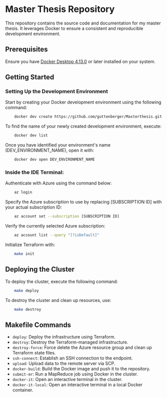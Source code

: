 # Master Thesis Repository
This repository contains the source code and documentation for my master thesis. It leverages Docker to ensure a consistent and reproducible development environment.

## Prerequisites
Ensure you have [Docker Desktop 4.13.0](https://docs.docker.com/desktop/) or later installed on your system.

## Getting Started
### Setting Up the Development Environment

Start by creating your Docker development environment using the following command:
```bash
    docker dev create https://github.com/guttenberger/Masterthesis.git
```

To find the name of your newly created development environment, execute:
```bash
    docker dev list
```

Once you have identified your environment's name (DEV_ENVIRONMENT_NAME), open it with:
```bash
    docker dev open DEV_ENVIRONMENT_NAME
```

### Inside the IDE Terminal:

Authenticate with Azure using the command below:
```bash
    az login
```

Specify the Azure subscription to use by replacing [SUBSCRIPTION ID] with your actual subscription ID:
```bash
    az account set --subscription [SUBSCRIPTION ID]
```

Verify the currently selected Azure subscription:
```bash
    az account list --query "[?isDefault]"
```

Initialize Terraform with:
```bash
    make init
```

## Deploying the Cluster
To deploy the cluster, execute the following command:
```bash
    make deploy
```
To destroy the cluster and clean up resources, use:
```bash
    make destroy
```

## Makefile Commands
- `deploy`: Deploy the infrastructure using Terraform.
- `destroy`: Destroy the Terraform-managed infrastructure.
- `destroy-force`: Force delete the Azure resource group and clean up Terraform state files.
- `ssh-connect`: Establish an SSH connection to the endpoint.
- `upload`: Upload data to the remote server via SCP.
- `docker-build`: Build the Docker image and push it to the repository.
- `submit-mr`: Run a MapReduce job using Docker in the cluster.
- `docker-it`: Open an interactive terminal in the cluster.
- `docker-it-local`: Open an interactive terminal in a local Docker container.